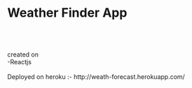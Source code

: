 <h1><b>Weather Finder App</b> </h1>
<br><br><br>
     created on <br>
           <tab> -Reactjs<br>
<br>
Deployed on heroku :- http://weath-forecast.herokuapp.com/
